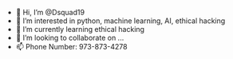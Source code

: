 - 👋 Hi, I’m @Dsquad19
- 👀 I’m interested in python, machine learning, AI, ethical hacking
- 🌱 I’m currently learning ethical hacking
- 💞️ I’m looking to collaborate on ...
- 📫 Phone Number: 973-873-4278

<!---
Dsquad19/Dsquad19 is a ✨ special ✨ repository because its `README.md` (this file) appears on your GitHub profile.
You can click the Preview link to take a look at your changes.
--->
